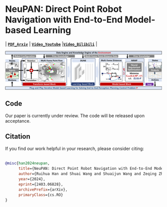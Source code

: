 # NeuPAN: Direct Point Robot Navigation with End-to-End Model-based Learning

| **[`PDF_Arxiv`](https://arxiv.org/pdf/2403.06828.pdf)** | **[`Video_Youtube`](https://youtu.be/SdSLWUmZZgQ)** |**[`Video_Bilibili`](https://www.bilibili.com/video/BV1Zx421y778/?vd_source=cf6ba629063343717a192a5be9fe8985)** | 

![](./img/fig2.png)

## Code
Our paper is currently under review. The code will be released upon acceptance.


## Citation

If you find our work helpful in your research, please consider citing:

```bibtex

@misc{han2024neupan,
      title={NeuPAN: Direct Point Robot Navigation with End-to-End Model-based Learning}, 
      author={Ruihua Han and Shuai Wang and Shuaijun Wang and Zeqing Zhang and Jianjun Chen and Shijie Lin and Chengyang Li and Chengzhong Xu and Yonina C. Eldar and Qi Hao and Jia Pan},
      year={2024},
      eprint={2403.06828},
      archivePrefix={arXiv},
      primaryClass={cs.RO}
}

```




